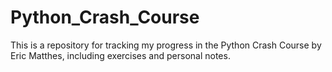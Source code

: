 # Python_Crash_Course
This is a repository for tracking my progress in the Python Crash Course by Eric Matthes, including exercises and personal notes.
